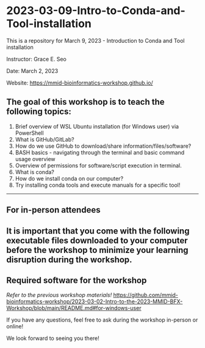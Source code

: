 # 2023-03-09-Intro-to-Conda-and-Tool-installation
This is a repository for March 9, 2023 - Introduction to Conda and Tool installation

Instructor: Grace E. Seo 

Date: March 2, 2023

Website: https://mmid-bioinformatics-workshop.github.io/

## The goal of this workshop is to teach the following topics:
1. Brief overview of WSL Ubuntu installation (for Windows user) via PowerShell
2. What is GitHub/GitLab? 
3. How do we use GitHub to download/share information/files/software?
4. BASH basics - navigating through the terminal and basic command usage overview
5. Overview of permissions for software/script execution in terminal.
6. What is conda?
7. How do we install conda on our computer?
8. Try installing conda tools and execute manuals for a specific tool!

---

## For in-person attendees
It is important that you come with the following executable files downloaded to your computer before the workshop to minimize your learning disruption during the workshop.
---

## Required software for the workshop
*Refer to the previous workshop materials!*
https://github.com/mmid-bioinformatics-workshop/2023-03-02-Intro-to-the-2023-MMID-BFX-Workshop/blob/main/README.md#for-windows-user


If you have any questions, feel free to ask during the workshop in-person or online!

We look forward to seeing you there!
